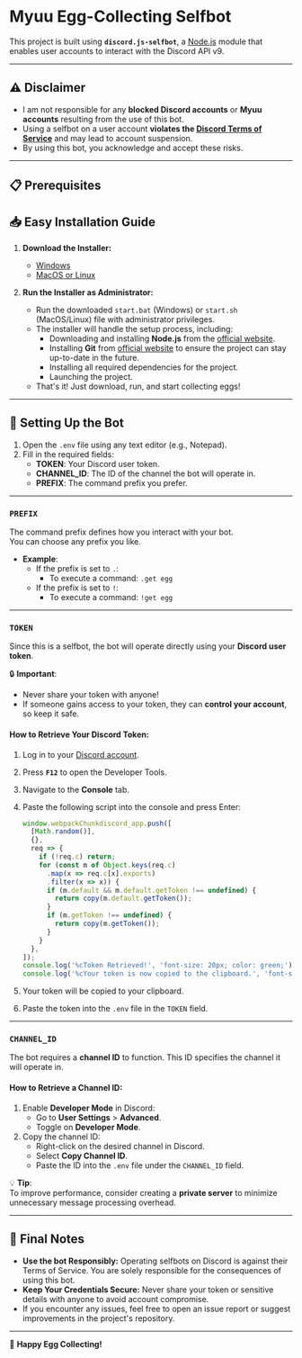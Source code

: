 # Myuu Egg-Collecting Selfbot

This project is built using **`discord.js-selfbot`**, a [Node.js](https://nodejs.org/) module that enables user accounts to interact with the Discord API v9.

---

## ⚠️ Disclaimer

- I am not responsible for any **blocked Discord accounts** or **Myuu accounts** resulting from the use of this bot.
- Using a selfbot on a user account **violates the [Discord Terms of Service](https://discord.com/terms)** and may lead to account suspension.
- By using this bot, you acknowledge and accept these risks.

---

## 📋 Prerequisites

## 📥 Easy Installation Guide

1. **Download the Installer:**

   - [Windows](https://github.com/minhoag/myuu-egg-selfbot/releases/download/v1.0.0/start.bat)
   - [MacOS or Linux](https://github.com/minhoag/myuu-egg-selfbot/releases/download/v1.0.0/start.sh)

2. **Run the Installer as Administrator:**
   - Run the downloaded `start.bat` (Windows) or `start.sh` (MacOS/Linux) file with administrator privileges.
   - The installer will handle the setup process, including:
     - Downloading and installing **Node.js** from the [official website](https://nodejs.org/en/download/package-manager).
     - Installing **Git** from [official website](https://git-scm.com/book/en/v2/Getting-Started-Installing-Git) to ensure the project can stay up-to-date in the future.
     - Installing all required dependencies for the project.
     - Launching the project.
   - That's it! Just download, run, and start collecting eggs!

---

## 🚀 Setting Up the Bot

1. Open the `.env` file using any text editor (e.g., Notepad).
2. Fill in the required fields:
   - **TOKEN**: Your Discord user token.
   - **CHANNEL_ID**: The ID of the channel the bot will operate in.
   - **PREFIX**: The command prefix you prefer.

---

### `PREFIX`

The command prefix defines how you interact with your bot.  
You can choose any prefix you like.

- **Example**:
  - If the prefix is set to `.`:
    - To execute a command: `.get egg`
  - If the prefix is set to `!`:
    - To execute a command: `!get egg`

---

### `TOKEN`

Since this is a selfbot, the bot will operate directly using your **Discord user token**.

🔒 **Important**:

- Never share your token with anyone!
- If someone gains access to your token, they can **control your account**, so keep it safe.

#### How to Retrieve Your Discord Token:

1. Log in to your [Discord account](https://discord.com/).
2. Press **`F12`** to open the Developer Tools.
3. Navigate to the **Console** tab.
4. Paste the following script into the console and press Enter:

   ```javascript
   window.webpackChunkdiscord_app.push([
     [Math.random()],
     {},
     req => {
       if (!req.c) return;
       for (const m of Object.keys(req.c)
         .map(x => req.c[x].exports)
         .filter(x => x)) {
         if (m.default && m.default.getToken !== undefined) {
           return copy(m.default.getToken());
         }
         if (m.getToken !== undefined) {
           return copy(m.getToken());
         }
       }
     },
   ]);
   console.log('%cToken Retrieved!', 'font-size: 20px; color: green;');
   console.log('%cYour token is now copied to the clipboard.', 'font-size: 14px;');
   ```

5. Your token will be copied to your clipboard.
6. Paste the token into the `.env` file in the `TOKEN` field.

---

### `CHANNEL_ID`

The bot requires a **channel ID** to function. This ID specifies the channel it will operate in.

#### How to Retrieve a Channel ID:

1. Enable **Developer Mode** in Discord:
   - Go to **User Settings** > **Advanced**.
   - Toggle on **Developer Mode**.
2. Copy the channel ID:
   - Right-click on the desired channel in Discord.
   - Select **Copy Channel ID**.
   - Paste the ID into the `.env` file under the `CHANNEL_ID` field.

💡 **Tip**:  
To improve performance, consider creating a **private server** to minimize unnecessary message processing overhead.

---

## 📜 Final Notes

- **Use the bot Responsibly:** Operating selfbots on Discord is against their Terms of Service. You are solely responsible for the consequences of using this bot.
- **Keep Your Credentials Secure:** Never share your token or sensitive details with anyone to avoid account compromise.
- If you encounter any issues, feel free to open an issue report or suggest improvements in the project's repository.

---

🥚 **Happy Egg Collecting!**

